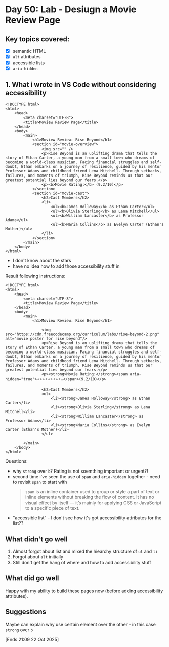 # Day 50: Lab - Desiugn a Movie Review Page

## Key topics covered:
- [x] semantic HTML
- [x] `alt` attributes
- [x] accessible lists
- [x] `aria-hidden`

## 1. What i wrote in VS Code without considering accessibility
```
<!DOCTYPE html>
<html>
    <head>
        <meta charset="UTF-8">
        <title>Moview Review Page</title>
    </head>
    <body>
        <main>
            <h1>Moview Review: Rise Beyond</h1>
            <section id="movie-overview">
                <img src="" />
                <p>Rise Beyond is an uplifting drama that tells the story of Ethan Carter, a young man from a small town who dreams of becoming a world-class musician. Facing financial struggles and self-doubt, Ethan embarks on a journey of resilience, guided by his mentor Professor Adams and childhood friend Lena Mitchell. Through setbacks, failures, and moments of triumph, Rise Beyond reminds us that our greatest potential lies beyond our fears.</p>
                <p><b>Movie Rating:</b> (9.2/10)</p>
            </section>
            <section id="movie-cast">
                <h2>Cast Members</h2>
                <li>
                    <ul><b>James Holloway</b> as Ethan Carter</ul>
                    <ul><b>Olivia Sterling</b> as Lena Mitchell</ul>
                    <ul><b>William Lancaster</b> as Professor Adams</ul>
                    <ul><b>Maria Collins</b> as Evelyn Carter (Ethan's Mother)</ul>
                </li>
            </section>
        </main>
    </body>
</html>
```
- I don't know about the stars
- have no idea how to add those accessibility stuff in

Result following instructions:
```
<!DOCTYPE html>
<html>
    <head>
        <meta charset="UTF-8">
        <title>Moview Review Page</title>
    </head>
    <body>
        <main>
            <h1>Moview Review: Rise Beyond</h1>

                <img src="https://cdn.freecodecamp.org/curriculum/labs/rise-beyond-2.png" alt="movie poster for rise beyond"/>
                <p>Rise Beyond is an uplifting drama that tells the story of Ethan Carter, a young man from a small town who dreams of becoming a world-class musician. Facing financial struggles and self-doubt, Ethan embarks on a journey of resilience, guided by his mentor Professor Adams and childhood friend Lena Mitchell. Through setbacks, failures, and moments of triumph, Rise Beyond reminds us that our greatest potential lies beyond our fears.</p>
                <p><strong>Movie Rating:</strong><span aria-hidden="true">⭐⭐⭐⭐⭐⭐⭐⭐⭐☆</span>(9.2/10)</p>

                <h2>Cast Members</h2>
                <ul>
                    <li><strong>James Holloway</strong> as Ethan Carter</li>
                    <li><strong>Olivia Sterling</strong> as Lena Mitchell</li>
                    <li><strong>William Lancaster</strong> as Professor Adams</li>
                    <li><strong>Maria Collins</strong> as Evelyn Carter (Ethan's Mother)</li>
                </ul>

        </main>
    </body>
</html>
```
Questions:
- why `strong` over `b`? Rating is not soemthing important or urgent?!
- second time i've seen the use of `span` and `aria-hidden` together - need to revisit `span` to start with
  > `span` is an inline container used to group or style a part of text or inline elements without breaking the flow of content. It has no visual effect by itself — it’s mainly for applying CSS or JavaScript to a specific piece of text.
- "accessible list" - I don't see how it's got accessibility attributes for the list??

## What didn't go well
1. Almost forgot about list and mixed the hiearchy structure of `ul` and `li`
2. Forgot about `alt` initially
3. Still don't get the hang of where and how to add accessibility stuff

## What did go well
Happy with my ability to build these pages now (before adding accessibility attributes).

## Suggestions
Maybe can explain why use certain element over the other - in this case `strong` over `b`

[Ends 21:09 22 Oct 2025]
